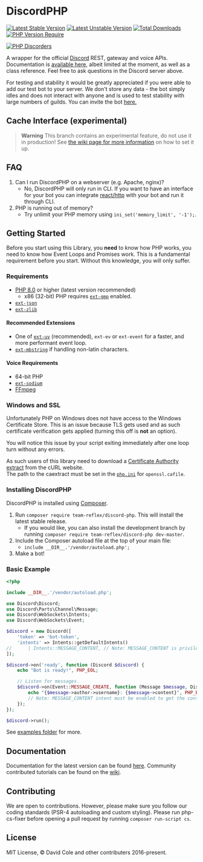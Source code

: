 DiscordPHP
====
[![Latest Stable Version](https://poser.pugx.org/team-reflex/discord-php/v)](https://packagist.org/packages/team-reflex/discord-php) [![Latest Unstable Version](https://poser.pugx.org/team-reflex/discord-php/v/unstable)](https://packagist.org/packages/team-reflex/discord-php) [![Total Downloads](https://poser.pugx.org/team-reflex/discord-php/downloads)](https://packagist.org/packages/team-reflex/discord-php) [![PHP Version Require](https://poser.pugx.org/team-reflex/discord-php/require/php)](https://packagist.org/packages/team-reflex/discord-php)

[![PHP Discorders](https://discord.com/api/guilds/115233111977099271/widget.png?style=banner1)](https://discord.gg/dphp)

A wrapper for the official [Discord](https://discordapp.com) REST, gateway and voice APIs. Documentation is [available here](http://discord-php.github.io/DiscordPHP), albeit limited at the moment, as well as a class reference. Feel free to ask questions in the Discord server above.

For testing and stability it would be greatly appreciated if you were able to add our test bot to your server. We don't store any data - the bot simply idles and does not interact with anyone and is used to test stability with large numbers of guilds. You can invite the bot [here.](https://discord.com/oauth2/authorize?client_id=157746770539970560&scope=bot)

## Cache Interface (experimental)
> **Warning**
> This branch contains an experimental feature, do not use it in production! See [the wiki page for more information](https://github.com/discord-php/DiscordPHP/wiki/Cache-Interface) on how to set it up.

## FAQ

1. Can I run DiscordPHP on a webserver (e.g. Apache, nginx)?
    - No, DiscordPHP will only run in CLI. If you want to have an interface for your bot you can integrate [react/http](https://github.com/ReactPHP/http) with your bot and run it through CLI.
2. PHP is running out of memory?
	- Try unlimit your PHP memory using `ini_set('memory_limit', '-1');`.

## Getting Started

Before you start using this Library, you **need** to know how PHP works, you need to know how Event Loops and Promises work. This is a fundamental requirement before you start. Without this knowledge, you will only suffer.

### Requirements

- [PHP 8.0](https://php.net) or higher (latest version recommended)
	- x86 (32-bit) PHP requires [`ext-gmp`](https://www.php.net/manual/en/book.gmp.php) enabled.
- [`ext-json`](https://www.php.net/manual/en/book.json.php)
- [`ext-zlib`](https://www.php.net/manual/en/book.zlib.php)

#### Recommended Extensions

- One of [`ext-uv`](https://github.com/amphp/ext-uv) (recommended), `ext-ev` or `ext-event` for a faster, and more performant event loop.
- [`ext-mbstring`](https://www.php.net/manual/en/book.mbstring.php) if handling non-latin characters.

#### Voice Requirements

- 64-bit PHP
- [`ext-sodium`](https://www.php.net/manual/en/book.sodium.php)
- [FFmpeg](https://ffmpeg.org/)

### Windows and SSL

Unfortunately PHP on Windows does not have access to the Windows Certificate Store. This is an issue because TLS gets used and as such certificate verification gets applied (turning this off is **not** an option).

You will notice this issue by your script exiting immediately after one loop turn without any errors.

As such users of this library need to download a [Certificate Authority extract](https://curl.haxx.se/docs/caextract.html) from the cURL website.<br>
The path to the caextract must be set in the [`php.ini`](https://secure.php.net/manual/en/openssl.configuration.php) for `openssl.cafile`.

### Installing DiscordPHP

DiscordPHP is installed using [Composer](https://getcomposer.org).

1. Run `composer require team-reflex/discord-php`. This will install the latest stable release.
	- If you would like, you can also install the development branch by running `composer require team-reflex/discord-php dev-master`.
2. Include the Composer autoload file at the top of your main file:
	- `include __DIR__.'/vendor/autoload.php';`
3. Make a bot!

### Basic Example

```php
<?php

include __DIR__.'/vendor/autoload.php';

use Discord\Discord;
use Discord\Parts\Channel\Message;
use Discord\WebSockets\Intents;
use Discord\WebSockets\Event;

$discord = new Discord([
    'token' => 'bot-token',
    'intents' => Intents::getDefaultIntents()
//      | Intents::MESSAGE_CONTENT, // Note: MESSAGE_CONTENT is privileged, see https://dis.gd/mcfaq
]);

$discord->on('ready', function (Discord $discord) {
    echo "Bot is ready!", PHP_EOL;

    // Listen for messages.
    $discord->on(Event::MESSAGE_CREATE, function (Message $message, Discord $discord) {
        echo "{$message->author->username}: {$message->content}", PHP_EOL;
        // Note: MESSAGE_CONTENT intent must be enabled to get the content if the bot is not mentioned/DMed.
    });
});

$discord->run();
```

See [examples folder](examples) for more.

## Documentation

Documentation for the latest version can be found [here](//discord-php.github.io/DiscordPHP/guide). Community contributed tutorials can be found on the [wiki](//github.com/discord-php/DiscordPHP/wiki).

## Contributing

We are open to contributions. However, please make sure you follow our coding standards (PSR-4 autoloading and custom styling). Please run php-cs-fixer before opening a pull request by running `composer run-script cs`.

## License

MIT License, &copy; David Cole and other contributers 2016-present.
